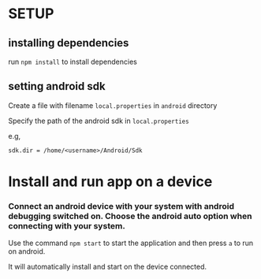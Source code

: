 # SETUP

## installing dependencies

run `npm install` to install dependencies

## setting android sdk

Create a file with filename `local.properties` in `android` directory

Specify the path of the android sdk in `local.properties`

e.g,

```
sdk.dir = /home/<username>/Android/Sdk
```

# Install and run app on a device

### Connect an android device with your system with android debugging switched on. Choose the android auto option when connecting with your system.

Use the command `npm start` to start the application and then press `a` to run on android.

It will automatically install and start on the device connected.
